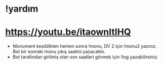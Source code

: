 ﻿# !yardım
 # https://youtu.be/itaownItIHQ

- Monument kesildikten hemen sonra !monu, DV 2 için !monu2 yazınız. Bot bir sonraki monu çıkış saatini yazacaktır.
- Bot tarafından girilmiş olan son saatleri görmek için !log yazabilirsiniz.
